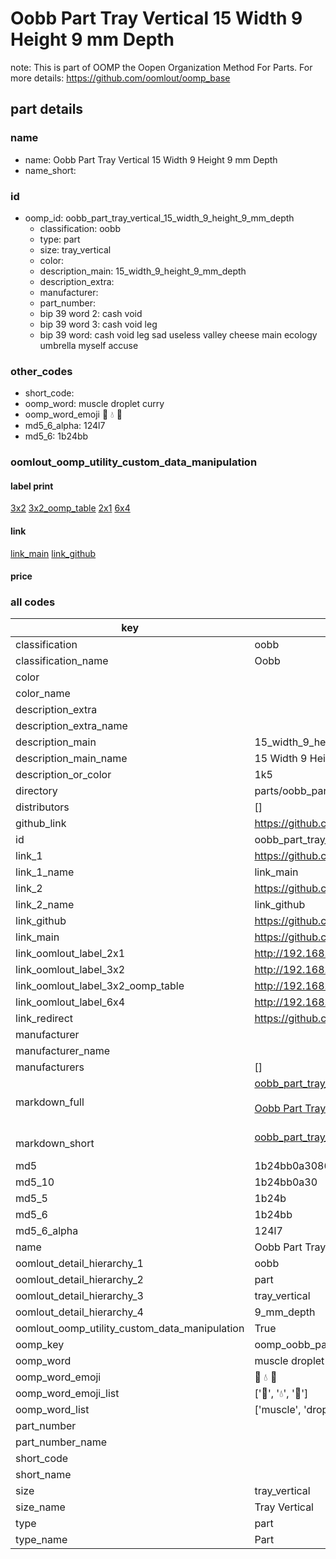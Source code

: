 # Oobb Part Tray Vertical 15 Width 9 Height 9 mm Depth  

note: This is part of OOMP the Oopen Organization Method For Parts. For more details: https://github.com/oomlout/oomp_base

##  part details
  







### name
* name: Oobb Part Tray Vertical 15 Width 9 Height 9 mm Depth
* name_short: 
### id
* oomp_id: oobb_part_tray_vertical_15_width_9_height_9_mm_depth
  * classification: oobb
  * type: part
  * size: tray_vertical
  * color: 
  * description_main: 15_width_9_height_9_mm_depth
  * description_extra: 
  * manufacturer: 
  * part_number: 
  * bip 39 word 2: cash void
  * bip 39 word 3: cash void leg
  * bip 39 word: cash void leg sad useless valley cheese main ecology umbrella myself accuse

### other_codes
* short_code: 
* oomp_word: muscle droplet curry
* oomp_word_emoji :muscle: :droplet: :curry:
* md5_6_alpha: 124l7
* md5_6: 1b24bb






### oomlout_oomp_utility_custom_data_manipulation
#### label print
[3x2](http://192.168.1.245:1112/?label=oomp%20124l7)
[3x2_oomp_table](http://192.168.1.108:1112/?label=oomp%20124l7)
[2x1](http://192.168.1.242:1112/?label=oomp%20124l7)
[6x4](http://192.168.1.55:1112/?label=oomp%20124l7)    

#### link

[link_main](https://github.com/oomlout/oomlout_oomp_version_1_messy/tree/main/parts/oobb_part_tray_vertical_15_width_9_height_9_mm_depth) [link_github](https://github.com/oomlout/oomlout_oomp_version_1_messy/tree/main/parts/oobb_part_tray_vertical_15_width_9_height_9_mm_depth)                             

#### price







### all codes 
| key | value |  
| --- | --- |  
| classification | oobb |  
| classification_name | Oobb |  
| color |  |  
| color_name |  |  
| description_extra |  |  
| description_extra_name |  |  
| description_main | 15_width_9_height_9_mm_depth |  
| description_main_name | 15 Width 9 Height 9 mm Depth |  
| description_or_color | 1k5 |  
| directory | parts/oobb_part_tray_vertical_15_width_9_height_9_mm_depth |  
| distributors | [] |  
| github_link | https://github.com/oomlout/oomlout_oomp_part_src/tree/main/parts/oobb_part_tray_vertical_15_width_9_height_9_mm_depth |  
| id | oobb_part_tray_vertical_15_width_9_height_9_mm_depth |  
| link_1 | https://github.com/oomlout/oomlout_oomp_version_1_messy/tree/main/parts/oobb_part_tray_vertical_15_width_9_height_9_mm_depth |  
| link_1_name | link_main |  
| link_2 | https://github.com/oomlout/oomlout_oomp_version_1_messy/tree/main/parts/oobb_part_tray_vertical_15_width_9_height_9_mm_depth |  
| link_2_name | link_github |  
| link_github | https://github.com/oomlout/oomlout_oomp_version_1_messy/tree/main/parts/oobb_part_tray_vertical_15_width_9_height_9_mm_depth |  
| link_main | https://github.com/oomlout/oomlout_oomp_version_1_messy/tree/main/parts/oobb_part_tray_vertical_15_width_9_height_9_mm_depth |  
| link_oomlout_label_2x1 | http://192.168.1.242:1112/?label=oomp%20124l7 |  
| link_oomlout_label_3x2 | http://192.168.1.245:1112/?label=oomp%20124l7 |  
| link_oomlout_label_3x2_oomp_table | http://192.168.1.108:1112/?label=oomp%20124l7 |  
| link_oomlout_label_6x4 | http://192.168.1.55:1112/?label=oomp%20124l7 |  
| link_redirect | https://github.com/oomlout/oomlout_oomp_version_1_messy/tree/main/parts/oobb_part_tray_vertical_15_width_9_height_9_mm_depth |  
| manufacturer |  |  
| manufacturer_name |  |  
| manufacturers | [] |  
| markdown_full | [oobb_part_tray_vertical_15_width_9_height_9_mm_depth](none)<br>[](none)<br>[Oobb Part Tray Vertical 15 Width 9 Height 9 Mm Depth](none)<br><br> |  
| markdown_short | [oobb_part_tray_vertical_15_width_9_height_9_mm_depth](none)<br><br> |  
| md5 | 1b24bb0a308644e7c3f80bdafebd611a |  
| md5_10 | 1b24bb0a30 |  
| md5_5 | 1b24b |  
| md5_6 | 1b24bb |  
| md5_6_alpha | 124l7 |  
| name | Oobb Part Tray Vertical 15 Width 9 Height 9 mm Depth |  
| oomlout_detail_hierarchy_1 | oobb |  
| oomlout_detail_hierarchy_2 | part |  
| oomlout_detail_hierarchy_3 | tray_vertical |  
| oomlout_detail_hierarchy_4 | 9_mm_depth |  
| oomlout_oomp_utility_custom_data_manipulation | True |  
| oomp_key | oomp_oobb_part_tray_vertical_15_width_9_height_9_mm_depth |  
| oomp_word | muscle droplet curry |  
| oomp_word_emoji | :muscle: :droplet: :curry: |  
| oomp_word_emoji_list | [':muscle:', ':droplet:', ':curry:'] |  
| oomp_word_list | ['muscle', 'droplet', 'curry'] |  
| part_number |  |  
| part_number_name |  |  
| short_code |  |  
| short_name |  |  
| size | tray_vertical |  
| size_name | Tray Vertical |  
| type | part |  
| type_name | Part |  
